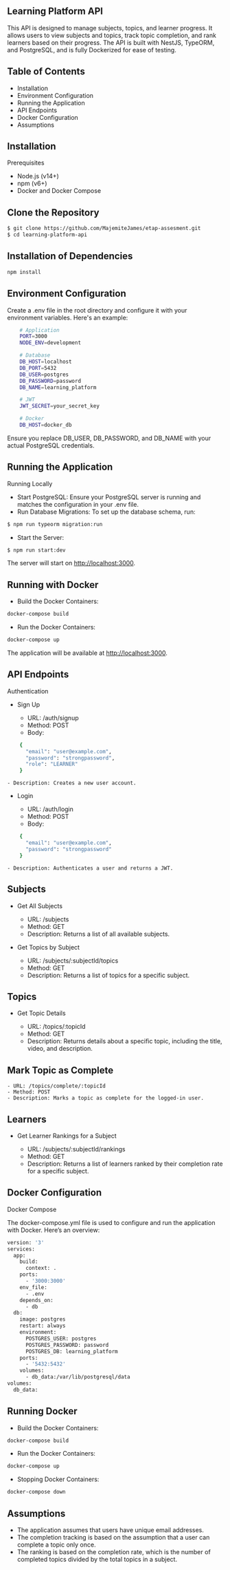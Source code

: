 ## Learning Platform API

This API is designed to manage subjects, topics, and learner progress. It allows users to view subjects and topics, track topic completion, and rank learners based on their progress. The API is built with NestJS, TypeORM, and PostgreSQL, and is fully Dockerized for ease of testing.

## Table of Contents

- Installation
- Environment Configuration
- Running the Application
- API Endpoints
- Docker Configuration
- Assumptions

## Installation

Prerequisites

  - Node.js (v14+)
  - npm (v6+)
  - Docker and Docker Compose

## Clone the Repository

```bash
$ git clone https://github.com/MajemiteJames/etap-assesment.git
$ cd learning-platform-api
```

## Installation of Dependencies

```bash
npm install
```

## Environment Configuration

Create a .env file in the root directory and configure it with your environment variables. Here's an example:

```bash
    # Application
    PORT=3000
    NODE_ENV=development

    # Database
    DB_HOST=localhost
    DB_PORT=5432
    DB_USER=postgres
    DB_PASSWORD=password
    DB_NAME=learning_platform

    # JWT
    JWT_SECRET=your_secret_key

    # Docker
    DB_HOST=docker_db
```
Ensure you replace DB_USER, DB_PASSWORD, and DB_NAME with your actual PostgreSQL credentials.


## Running the Application

Running Locally

  - Start PostgreSQL: Ensure your PostgreSQL server is running and matches the configuration in your .env file.
  - Run Database Migrations: To set up the database schema, run:

```bash
$ npm run typeorm migration:run
```

- Start the Server:

```bash
$ npm run start:dev

```
The server will start on <http://localhost:3000>.

## Running with Docker

- Build the Docker Containers:

```bash
docker-compose build

```

- Run the Docker Containers:

```bash
docker-compose up

```

The application will be available at <http://localhost:3000>.

## API Endpoints

Authentication

- Sign Up

    - URL: /auth/signup
    - Method: POST
    - Body:

```bash
    {
      "email": "user@example.com",
      "password": "strongpassword",
      "role": "LEARNER"
    }
```
    - Description: Creates a new user account.

- Login

    - URL: /auth/login
    - Method: POST
    - Body:

```bash
    {
      "email": "user@example.com",
      "password": "strongpassword"
    }
```
    - Description: Authenticates a user and returns a JWT.

## Subjects

- Get All Subjects

    - URL: /subjects
    - Method: GET
    - Description: Returns a list of all available subjects.

- Get Topics by Subject

    - URL: /subjects/:subjectId/topics
    - Method: GET
    - Description: Returns a list of topics for a specific subject.

## Topics

- Get Topic Details

    - URL: /topics/:topicId
    - Method: GET
    - Description: Returns details about a specific topic, including the title, video, and description.

## Mark Topic as Complete

    - URL: /topics/complete/:topicId
    - Method: POST
    - Description: Marks a topic as complete for the logged-in user.

## Learners

- Get Learner Rankings for a Subject

    - URL: /subjects/:subjectId/rankings
    - Method: GET
    - Description: Returns a list of learners ranked by their completion rate for a specific subject.

## Docker Configuration

Docker Compose

The docker-compose.yml file is used to configure and run the application with Docker. Here’s an overview:

```bash
version: '3'
services:
  app:
    build:
      context: .
    ports:
      - '3000:3000'
    env_file:
      - .env
    depends_on:
      - db
  db:
    image: postgres
    restart: always
    environment:
      POSTGRES_USER: postgres
      POSTGRES_PASSWORD: password
      POSTGRES_DB: learning_platform
    ports:
      - '5432:5432'
    volumes:
      - db_data:/var/lib/postgresql/data
volumes:
  db_data:
```

## Running Docker

  - Build the Docker Containers:

```bash
docker-compose build
```

- Run the Docker Containers:

```bash
docker-compose up
```

- Stopping Docker Containers:

```bash
docker-compose down
```

## Assumptions

- The application assumes that users have unique email addresses.
- The completion tracking is based on the assumption that a user can complete a topic only once.
- The ranking is based on the completion rate, which is the number of completed topics divided by the total topics in a subject.

